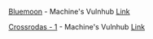 [Bluemoon](https://hackermayankyadav.notion.site/Bluemoon-c797e09fad9c4799946e0d5ebce5d5af) - Machine's Vulnhub [Link](https://www.vulnhub.com/entry/bluemoon-2021,679/)

[Crossrodas - 1](https://www.notion.so/hackermayankyadav/Crossroads-225150cddbd64438af59bd7830921986?v=9dda9fa4b8564141ba6fe1399dbf8a48) - Machine's Vulnhub [Link](https://www.vulnhub.com/entry/crossroads-1,659/)

